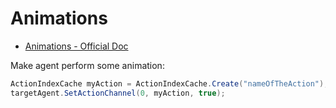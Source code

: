 # Animations

* [Animations - Official Doc](https://moddocs.bannerlord.com/asset-management/asset-types/animations/)

Make agent perform some animation:

``` cs
ActionIndexCache myAction = ActionIndexCache.Create("nameOfTheAction");
targetAgent.SetActionChannel(0, myAction, true);
```